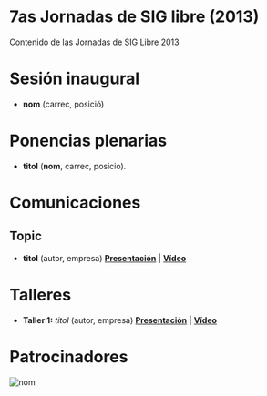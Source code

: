 # 7as Jornadas de SIG libre (2013)

Contenido de las Jornadas de SIG Libre 2013

Sesión inaugural
==================

* **nom** (carrec, posició)

Ponencias plenarias
====================

* **titol** (**nom**, carrec, posicio).

Comunicaciones
=================

Topic
---------------------------

* **titol** (autor, empresa) **[Presentación]()** | **[Vídeo]()**

Talleres
========

* **Taller 1:** *titol* (autor, empresa) **[Presentación]()** | **[Vídeo]()**

Patrocinadores
==============

![nom](img/fitxer.jpg)

